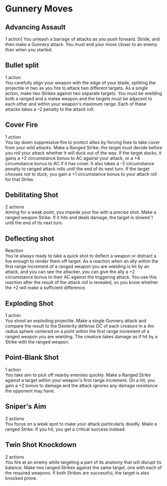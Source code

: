 # Gunnery Moves

## Advancing Assault
1 action|
You unleash a barrage of attacks as you push forward. Stride, and then make a Gunnery attack. You must end your move closer to an enemy than when you started.

## Bullet split
1 action\
You carefully align your weapon with the edge of your blade, splitting the projectile in two as you fire to attack two different targets. As a single action, make two Strikes against two separate targets. You must be wielding both a ranged and a melee weapon and the targets must be adjacent to each other and within your weapon's maximum range. Each of these attacks takes a –2 penalty to the attack roll.

## Cover Fire
1 action\
You lay down suppressive fire to protect allies by forcing foes to take cover from your wild attacks. Make a Ranged Strike; the target must decide before you roll your attack whether it will duck out of the way. If the target ducks, it gains a +2 circumstance bonus to AC against your attack, or a +4 circumstance bonus to AC if it has cover. It also takes a –2 circumstance penalty to ranged attack rolls until the end of its next turn. If the target chooses not to duck, you gain a +1 circumstance bonus to your attack roll for that Strike.

## Debilitating Shot
2 actions\
Aiming for a weak point, you impede your foe with a precise shot. Make a ranged weapon Strike. If it hits and deals damage, the target is slowed 1 until the end of its next turn.

## Deflecting shot
Reaction\
You're always ready to take a quick shot to deflect a weapon or distract a foe enough to render them off target. As a reaction when an ally within the first range increment of a ranged weapon you are wielding is hit by an attack, and you can see the attacker, you can give the ally a +2 circumstance bonus to their AC against the triggering attack. You use this reaction after the result of the attack roll is revealed, so you know whether the +2 will make a sufficient difference.

## Exploding Shot
1 action\
You shoot an exploding projectile. Make a single Gunnery attack and compare the result to the Dexterity defense DC of each creature in a 4m radius sphere centered on a point within the first range increment of a ranged weapon you are wielding. The creature takes damage as if hit by a Strike with the ranged weapon.

## Point-Blank Shot
1 action\
You take aim to pick off nearby enemies quickly. Make a Ranged Strike against a target within your weapon's first range increment. On a hit, you gain a +2 bonus to damage and the attack ignores any damage resistance the opponent may have.

## Sniper's Aim
2 actions\
You focus on a weak spot to make your attack particularly deadly. Make a ranged Strike. If you hit, you get a critical success instead.

## Twin Shot Knockdown
2 actions\
You fire at an enemy while targeting a part of its anatomy that will disrupt its balance. Make two ranged Strikes against the same target, one with each of the required weapons. If both Strikes are successful, the target is also knocked prone.
